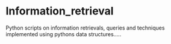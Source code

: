 # Information_retrieval
Python scripts on information retrievals, queries and techniques implemented using pythons data structures.....
